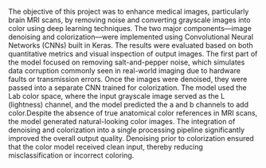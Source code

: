 The objective of this project was to enhance medical images, particularly brain MRI scans, by removing noise and converting grayscale images into color using deep learning techniques.
The two major components—image denoising and colorization—were implemented using Convolutional Neural Networks (CNNs) built in Keras.
The results were evaluated based on both quantitative metrics and visual inspection of output images.
The first part of the model focused on removing salt-and-pepper noise, which simulates data corruption commonly seen in real-world imaging due to hardware faults or transmission errors. 
Once the images were denoised, they were passed into a separate CNN trained for colorization. The model used the Lab color space, where the input grayscale image served as the L (lightness) channel, and the model predicted the a and b channels to add color.Despite the absence of true anatomical color references in MRI scans, the model generated natural-looking color images. 
The integration of denoising and colorization into a single processing pipeline significantly improved the overall output quality. 
Denoising prior to colorization ensured that the color model received clean input, thereby reducing misclassification or incorrect coloring.
